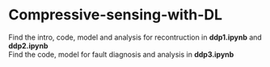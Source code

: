 # Compressive-sensing-with-DL
Find the intro, code, model and analysis for recontruction in **ddp1.ipynb** and **ddp2.ipynb** <br />
Find the code, model for fault diagnosis and analysis in **ddp3.ipynb**
